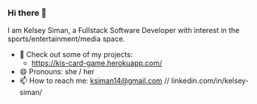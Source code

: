 ### Hi there 👋 

I am Kelsey Siman, a Fullstack Software Developer with interest in the sports/entertainment/media space.

- 🔭 Check out some of my projects:
  * https://kis-card-game.herokuapp.com/
- 😄 Pronouns: she / her
- 📫 How to reach me: ksiman14@gmail.com // linkedin.com/in/kelsey-siman/

<!--
**ksiman14/ksiman14** is a ✨ _special_ ✨ repository because its `README.md` (this file) appears on your GitHub profile.

Here are some ideas to get you started:

- 🔭 I’m currently working on ...
- 🌱 I’m currently learning ...
- 👯 I’m looking to collaborate on ...
- 🤔 I’m looking for help with ...
- 💬 Ask me about ...
- 📫 How to reach me: ...
- 😄 Pronouns: ...
- ⚡ Fun fact: ...
-->
